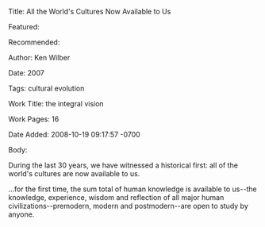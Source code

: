 Title: All the World's Cultures Now Available to Us

Featured: 

Recommended: 

Author: Ken Wilber

Date: 2007

Tags: cultural evolution

Work Title: the integral vision

Work Pages:  16

Date Added: 2008-10-19 09:17:57 -0700

Body:

During the last 30 years, we have witnessed a historical first: all of the world's cultures are now available to us. 

...for the first time, the sum total of human knowledge is available to us--the knowledge, experience, wisdom and reflection of all major human civilizations--premodern, modern and postmodern--are open to study by anyone.


